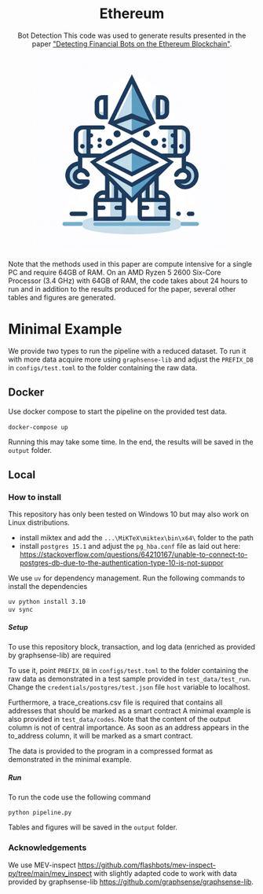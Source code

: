 
<h1 align="center">Ethereum</h1>
<p align="center"> Bot Detection
  This code was used to generate results presented in the paper <a href="https://arxiv.org/abs/2403.19530">"Detecting Financial Bots on the Ethereum Blockchain"</a>.
</p>
<p align="center">
  <img src="assets/bot.webp" alt="Bot Image width="400" height="400"">
</p>

Note that the methods used in this paper are compute intensive for a single PC and require 64GB of RAM.
On an AMD Ryzen 5 2600 Six-Core Processor (3.4 GHz) with 64GB of RAM, the code takes about 24 hours to run and in
addition to the results produced for the paper, several other tables and figures are generated.



# Minimal Example

We provide two types to run the pipeline with a reduced dataset. To run it with more data acquire more using `graphsense-lib`
and adjust the `PREFIX_DB` in `configs/test.toml` to the folder containing the raw data.

## Docker

Use docker compose to start the pipeline on the provided test data.

`docker-compose up`

Running this may take some time. In the end, the results will be saved in the `output` folder.


## Local

### How to install
This repository has only been tested on Windows 10 but may also work on Linux distributions.

- install miktex and add the `...\MiKTeX\miktex\bin\x64\` folder to the path
- install `postgres 15.1` and adjust the `pg_hba.conf` file as laid out here:  https://stackoverflow.com/questions/64210167/unable-to-connect-to-postgres-db-due-to-the-authentication-type-10-is-not-suppor

We use `uv` for dependency management. Run the following commands to install the dependencies

```
uv python install 3.10
uv sync
```


##### Setup
To use this repository block, transaction, and log data (enriched as provided by graphsense-lib) are required

To use it, point `PREFIX_DB` in `configs/test.toml` to the folder containing the raw data as demonstrated in 
a test sample provided in `test_data/test_run`. Change the `credentials/postgres/test.json` file `host` variable to localhost.

Furthermore, a trace_creations.csv file is required that contains all addresses that should be marked as a smart contract
A minimal example is also provided in `test_data/codes`. Note that the content of the output column is not of central
importance. As soon as an address appears in the to_address column, it will be marked as a smart contract.

The data is provided to the program in a compressed format as demonstrated in the minimal example.

##### Run

To run the code use the following command
```
python pipeline.py
```

Tables and figures will be saved in the `output` folder.


### Acknowledgements

We use MEV-inspect https://github.com/flashbots/mev-inspect-py/tree/main/mev_inspect with slightly adapted code
to work with data provided by graphsense-lib https://github.com/graphsense/graphsense-lib.
